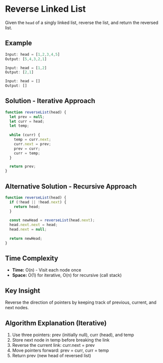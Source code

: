 # Reverse Linked List

Given the `head` of a singly linked list, reverse the list, and return the reversed list.

## Example

```javascript
Input: head = [1,2,3,4,5]
Output: [5,4,3,2,1]

Input: head = [1,2]
Output: [2,1]

Input: head = []
Output: []
```

## Solution - Iterative Approach

```javascript
function reverseList(head) {
  let prev = null;
  let curr = head;
  let temp;
  
  while (curr) {
    temp = curr.next;
    curr.next = prev;
    prev = curr;
    curr = temp;
  }

  return prev;
}
```

## Alternative Solution - Recursive Approach

```javascript
function reverseList(head) {
  if (!head || !head.next) {
    return head;
  }
  
  const newHead = reverseList(head.next);
  head.next.next = head;
  head.next = null;
  
  return newHead;
}
```

## Time Complexity
- **Time:** O(n) - Visit each node once
- **Space:** O(1) for iterative, O(n) for recursive (call stack)

## Key Insight
Reverse the direction of pointers by keeping track of previous, current, and next nodes.

## Algorithm Explanation (Iterative)
1. Use three pointers: prev (initially null), curr (head), and temp
2. Store next node in temp before breaking the link
3. Reverse the current link: curr.next = prev
4. Move pointers forward: prev = curr, curr = temp
5. Return prev (new head of reversed list) 